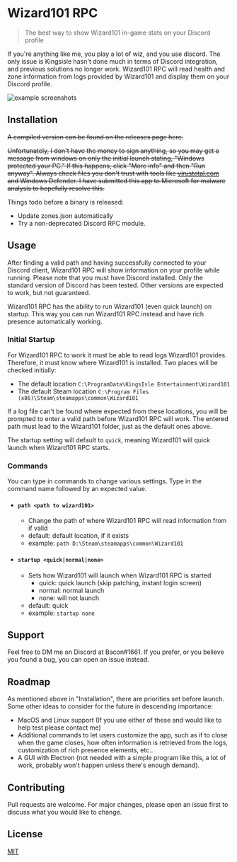 # Wizard101 RPC
>The best way to show Wizard101 in-game stats on your Discord profile

If you're anything like me, you play a lot of wiz, and you use discord. The only issue is Kingsisle hasn't done much in terms of Discord integration, and previous solutions no longer work. Wizard101 RPC will read health and zone information from logs provided by Wizard101 and display them on your Discord profile.

![example screenshots](https://media.giphy.com/media/VwsBLJH7MKbgSP6meo/giphy.gif)

## Installation
~~A compiled version can be found on the releases page here.~~

~~Unfortunately, I don't have the money to sign anything, so you may get a message from windows on only the initial launch stating, "Windows protected your PC." If this happens, click "More info" and then "Run anyway". Always check files you don't trust with tools like [virustotal.com](https://www.virustotal.com/) and Windows Defender. I have submitted this app to Microsoft for malware analysis to hopefully resolve this.~~

Things todo before a binary is released:
- Update zones.json automatically
- Try a non-deprecated Discord RPC module. 

## Usage
After finding a valid path and having successfully connected to your Discord client, Wizard101 RPC will show information on your profile while running. Please note that you must have Discord installed. Only the standard version of Discord has been tested. Other versions are expected to work, but not guaranteed. 

Wizard101 RPC has the ability to run Wizard101 (even quick launch) on startup. This way you can run Wizard101 RPC instead and have rich presence automatically working. 

### Initial Startup
For Wizard101 RPC to work it must be able to read logs Wizard101 provides. Therefore, it must know where Wizard101 is installed. Two places will be checked initially:
- The default location `C:\ProgramData\KingsIsle Entertainment\Wizard101`
- The default Steam location `C:\Program Files (x86)\Steam\steamapps\common\Wizard101`

If a log file can't be found where expected from these locations, you will be prompted to enter a valid path before Wizard101 RPC will work. The entered path must lead to the Wizard101 folder, just as the default ones above. 

The startup setting will default to `quick`, meaning Wizard101 will quick launch when Wizard101 RPC starts.

### Commands
You can type in commands to change various settings. Type in the command name followed by an expected value. 

- #### `path <path to wizard101>`
   - Change the path of where Wizard101 RPC will read information from if valid
   - default: default location, if it exists
   - example: `path D:\Steam\steamapps\common\Wizard101`
- #### `startup <quick|normal|none>`
   - Sets how Wizard101 will launch when Wizard101 RPC is started
      - quick: quick launch (skip patching, instant login screen)
      - normal: normal launch
      - none: will not launch
   - default: quick
   - example: `startup none`

## Support
Feel free to DM me on Discord at Bacon#1661. If you prefer, or you believe you found a bug, you can open an issue instead. 

## Roadmap
As mentioned above in "Installation", there are priorities set before launch. Some other ideas to consider for the future in descending importance:
- MacOS and Linux support (If you use either of these and would like to help test please contact me)
- Additional commands to let users customize the app, such as if to close when the game closes, how often information is retrieved from the logs, customization of rich presence elements, etc..
- A GUI with Electron (not needed with a simple program like this, a lot of work, probably won't happen unless there's enough demand). 

## Contributing
Pull requests are welcome. For major changes, please open an issue first to discuss what you would like to change.

## License
[MIT](https://choosealicense.com/licenses/mit/)